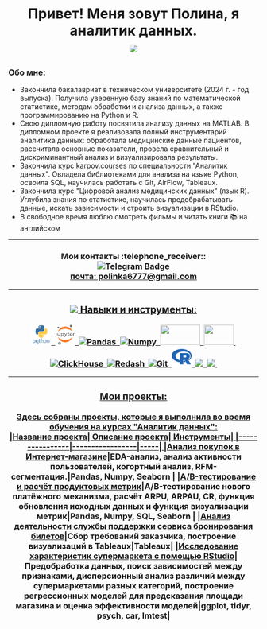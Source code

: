 <h1 align="center">Привет! Меня зовут Полина, я аналитик данных.   

<div id="header" align="center">
  <img src="https://99px.ru/sstorage/86/2018/09/image_862009181717296511862.gif" width="220"/>
</div>

 
### Обо мне:  
* Закончила бакалавриат в техническом университете (2024 г. - год выпуска). Получила уверенную базу знаний по математической статистике, методам обработки и анализа данных, а также программированию на Python и R.  
* Свою дипломную работу посвятила анализу данных на MATLAB. В дипломном проекте я реализовала полный инструментарий аналитика данных: обработала медицинские данные пациентов, рассчитала основные показатели, провела сравнительный и дискриминантный анализ и визуализировала результаты.
* Закончила курс karpov.courses по специальности "Аналитик данных". Овладела библиотеками для анализа на языке Python, освоила SQL, научилась работать с Git, AirFlow, Tableaux.
* Закончила курс "Цифровой анализ медицинских данных" (язык R). Углубила знания по статистике, научилась предобрабатывать данные, искать зависимости и строить визуализации в RStudio.
* В свободное время люблю смотреть фильмы и читать книги :books: на английском
  
 ---
<h3 align="center">Мои контакты :telephone_receiver::   
  
<div align="center">
<a href="https://t.me/polinka_sakharova">
<img src="https://img.shields.io/badge/Telegram-blue?style=for-the-badge&logo=telegram&logoColor=white" alt="Telegram Badge"/> 
</div>  
<div align="center">
почта: polinka6777@gmail.com
  
 --- 
 ### <img src="https://img.freepik.com/premium-vector/hummer-icon-logo-vector-illustration-design_598213-6172.jpg?size=626&ext=jpg" width=40> Навыки и инструменты:
 <div>
  <img src="https://github.com/devicons/devicon/blob/master/icons/python/python-original-wordmark.svg" title="Python" alt="Python" width="40" height="40"/>&nbsp;
  <img src="https://raw.githubusercontent.com/devicons/devicon/1119b9f84c0290e0f0b38982099a2bd027a48bf1/icons/jupyter/jupyter-original-wordmark.svg" width="40" height="40">&nbsp;
  <img src="https://img.shields.io/badge/pandas-white?logo=pandas&logoColor=blue&style=for-the-badge" title="Pandas" alt="Pandas" height="40"/>&nbsp;
  <img src="https://img.shields.io/badge/numpy-white?logo=numpy&logoColor=blue&style=for-the-badge" title="Numpy" alt="Numpy" height="40"/>&nbsp;
  <img src="https://encrypted-tbn0.gstatic.com/images?q=tbn:ANd9GcQ7K8Ip-hdVgyJoNGoQsPXc6roAyt5bfhCqRFaKSAa4TfBfWiuqD-Rijqual-_KPhdZEg&usqp=CAU" width="80" height="40"/>&nbsp;
  <img src="https://media.proglib.io/wp-uploads/2017/02/download.png" width="60" height="40">&nbsp;
  <img src="https://img.shields.io/badge/Clickhouse-white?logo=Clickhouse&style=for-the-badge" title="ClickHouse" alt="ClickHouse" height="40"/>&nbsp;
  <img src="https://img.shields.io/badge/redash-white?logo=redash&logoColor=black&style=for-the-badge" title="Redash" alt="Redash" height="40"/>&nbsp;
  <img src="https://upload.wikimedia.org/wikipedia/commons/thumb/e/e0/Git-logo.svg/1200px-Git-logo.svg.png" title="Git" alt="Git" width="70" height="40"/>&nbsp;
  <img src="https://github.com/devicons/devicon/blob/master/icons/r/r-plain.svg" title="R" alt="R" width="40" height="40"/>&nbsp;
  <img src="https://upload.wikimedia.org/wikipedia/commons/thumb/2/21/Matlab_Logo.png/800px-Matlab_Logo.png" width="40"/>&nbsp;
  <img src="https://i-spark.nl/wp-content/uploads/2020/03/62e14245eb4d9a9dc054c181.png" width=70/>&nbsp

---

### Мои проекты:
Здесь собраны проекты, которые я выполнила во время обучения на курсах "Аналитик данных":  
|Название проекта| Описание проекта| Инструменты|
|----------------|-----------------|-----|
|[Анализ покупок в Интернет-магазине](https://github.com/sakharova7/project_e-commerce)|EDA-анализ, анализ активности пользователей, когортный анализ, RFM-сегментация.|**Pandas**, **Numpy**, **Seaborn** |
|[A/B-тестирование и расчёт продуктовых метрик](https://github.com/sakharova7/project-a-b-test-and-product-metrics)|A/B-тестирование нового платёжного механизма, расчёт ARPU, ARPAU, CR, функция обновления исходных данных и функция визуализации метрик|**Pandas**, **Numpy**, **SQL**, **Seaborn** |
|[Анализ деятельности службы поддержки сервиса бронирования билетов](https://public.tableau.com/app/profile/polina.saharova/viz/Support_Service_Tickets/Dashboard1?publish=yes)|Сбор требований заказчика, построение визуализаций в Tableaux|**Tableaux**|
|[Исследование характеристик супермаркета с помощью RStudio](https://github.com/sakharova7/Supermarket-store-branches-sales-analysis)|Предобработка данных, поиск зависимостей между признаками, дисперсионный анализ различий между супермаркетами разных категорий, построение регрессионных моделей для предсказания площади магазина и оценка  эффективности моделей|**ggplot**, **tidyr**, **psych**, **car**, **lmtest**|




